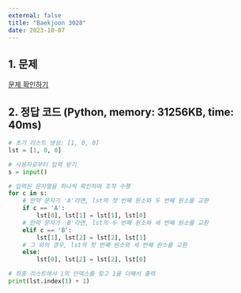 ```yaml
---
external: false
title: "Baekjoon 3028"
date: 2023-10-07
---
```


## 1. 문제

[문제 확인하기](https://www.acmicpc.net/problem/3028)

## 2. 정답 코드 (Python, memory: 31256KB, time: 40ms)

```python
# 초기 리스트 생성: [1, 0, 0]
lst = [1, 0, 0]

# 사용자로부터 입력 받기
s = input()

# 입력된 문자열을 하나씩 확인하며 조작 수행
for c in s:
    # 만약 문자가 'A'라면, lst의 첫 번째 원소와 두 번째 원소를 교환
    if c == 'A':
        lst[0], lst[1] = lst[1], lst[0]
    # 만약 문자가 'B'라면, lst의 두 번째 원소와 세 번째 원소를 교환
    elif c == 'B':
        lst[1], lst[2] = lst[2], lst[1]
    # 그 외의 경우, lst의 첫 번째 원소와 세 번째 원소를 교환
    else:
        lst[0], lst[2] = lst[2], lst[0]

# 최종 리스트에서 1의 인덱스를 찾고 1을 더해서 출력
print(lst.index(1) + 1)
```
